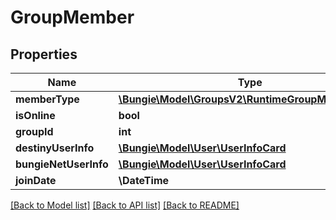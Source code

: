 # GroupMember

## Properties
Name | Type | Description | Notes
------------ | ------------- | ------------- | -------------
**memberType** | [**\Bungie\Model\GroupsV2\RuntimeGroupMemberType**](RuntimeGroupMemberType.md) |  | [optional] 
**isOnline** | **bool** |  | [optional] 
**groupId** | **int** |  | [optional] 
**destinyUserInfo** | [**\Bungie\Model\User\UserInfoCard**](UserInfoCard.md) |  | [optional] 
**bungieNetUserInfo** | [**\Bungie\Model\User\UserInfoCard**](UserInfoCard.md) |  | [optional] 
**joinDate** | **\DateTime** |  | [optional] 

[[Back to Model list]](../README.md#documentation-for-models) [[Back to API list]](../README.md#documentation-for-api-endpoints) [[Back to README]](../README.md)


